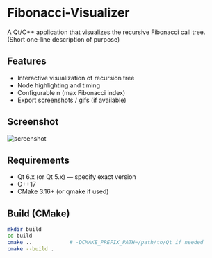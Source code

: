 # Fibonacci-Visualizer
A Qt/C++ application that visualizes the recursive Fibonacci call tree.  
(Short one-line description of purpose)

## Features
- Interactive visualization of recursion tree
- Node highlighting and timing
- Configurable n (max Fibonacci index)
- Export screenshots / gifs (if available)

## Screenshot
![screenshot](./screenshots/preview.png)

## Requirements
- Qt 6.x (or Qt 5.x) — specify exact version
- C++17
- CMake 3.16+ (or qmake if used)

## Build (CMake)
```bash
mkdir build
cd build
cmake ..            # -DCMAKE_PREFIX_PATH=/path/to/Qt if needed
cmake --build .
